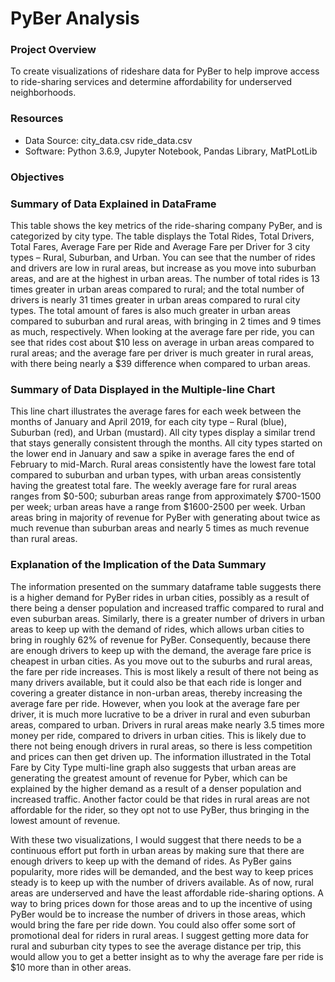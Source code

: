 # PyBer Analysis

### Project Overview
To create visualizations of rideshare data for PyBer to help improve access to ride-sharing services and determine affordability for underserved neighborhoods.

### Resources
- Data Source: city_data.csv ride_data.csv
- Software: Python 3.6.9, Jupyter Notebook, Pandas Library, MatPLotLib

### Objectives

### Summary of Data Explained in DataFrame

This table shows the key metrics of the ride-sharing company PyBer, and is categorized by city type. The table displays the Total Rides, Total Drivers, Total Fares, Average Fare per Ride and Average Fare per Driver for 3 city types – Rural, Suburban, and Urban. You can see that the number of rides and drivers are low in rural areas, but increase as you move into suburban areas, and are at the highest in urban areas. The number of total rides is 13 times greater in urban areas compared to rural; and the total number of drivers is nearly 31 times greater in urban areas compared to rural city types. The total amount of fares is also much greater in urban areas compared to suburban and rural areas, with bringing in 2 times and 9 times as much, respectively. When looking at the average fare per ride, you can see that rides cost about $10 less on average in urban areas compared to rural areas; and the average fare per driver is much greater in rural areas, with there being nearly a $39 difference when compared to urban areas. 

### Summary of Data Displayed in the Multiple-line Chart 

This line chart illustrates the average fares for each week between the months of January and April 2019, for each city type – Rural (blue), Suburban (red), and Urban (mustard). All city types display a similar trend that stays generally consistent through the months. All city types started on the lower end in January and saw a spike in average fares the end of February to mid-March. Rural areas consistently have the lowest fare total compared to suburban and urban types, with urban areas consistently having the greatest total fare. The weekly average fare for rural areas ranges from $0-500; suburban areas range from approximately $700-1500 per week; urban areas have a range from $1600-2500 per week. Urban areas bring in majority of revenue for PyBer with generating about twice as much revenue than suburban areas and nearly 5 times as much revenue than rural areas. 

### Explanation of the Implication of the Data Summary

The information presented on the summary dataframe table suggests there is a higher demand for PyBer rides in urban cities, possibly as a result of there being a denser population and increased traffic compared to rural and even suburban areas. Similarly, there is a greater number of drivers in urban areas to keep up with the demand of rides, which allows urban cities to bring in roughly 62% of revenue for PyBer. Consequently, because there are enough drivers to keep up with the demand, the average fare price is cheapest in urban cities. As you move out to the suburbs and rural areas, the fare per ride increases. This is most likely a result of there not being as many drivers available, but it could also be that each ride is longer and covering a greater distance in non-urban areas, thereby increasing the average fare per ride. However, when you look at the average fare per driver, it is much more lucrative to be a driver in rural and even suburban areas, compared to urban. Drivers in rural areas make nearly 3.5 times more money per ride, compared to drivers in urban cities. This is likely due to there not being enough drivers in rural areas, so there is less competition and prices can then get driven up. The information illustrated in the Total Fare by City Type multi-line graph also suggests that urban areas are generating the greatest amount of revenue for Pyber, which can be explained by the higher demand as a result of a denser population and increased traffic. Another factor could be that rides in rural areas are not affordable for the rider, so they opt not to use PyBer, thus bringing in the lowest amount of revenue.

With these two visualizations, I would suggest that there needs to be a continuous effort put forth in urban areas by making sure that there are enough drivers to keep up with the demand of rides. As PyBer gains popularity, more rides will be demanded, and the best way to keep prices steady is to keep up with the number of drivers available. As of now, rural areas are underserved and have the least affordable ride-sharing options. A way to bring prices down for those areas and to up the incentive of using PyBer would be to increase the number of drivers in those areas, which would bring the fare per ride down. You could also offer some sort of promotional deal for riders in rural areas. I suggest getting more data for rural and suburban city types to see the average distance per trip, this would allow you to get a better insight as to why the average fare per ride is $10 more than in other areas. 
